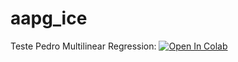 # aapg_ice
Teste Pedro
Multilinear Regression: <a href="https://colab.research.google.com/github/paduapires/aapg_ice/blob/main/Multilinear_regression_complete.ipynb" target="_parent"><img src="https://colab.research.google.com/assets/colab-badge.svg" alt="Open In Colab"/></a>
